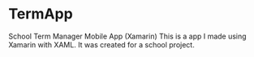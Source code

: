 # TermApp
School Term Manager Mobile App (Xamarin)
This is a app I made using Xamarin with XAML. It was created for a school project.
